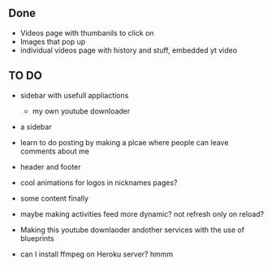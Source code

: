 
## Done
- Videos page with thumbanils to click on
- Images that pop up
- individual videos page with history and stuff, embedded yt video


## TO DO
- sidebar with usefull appliactions
  - my own youtube downloader

- a sidebar
- learn to do posting by making a plcae where people can leave comments about me
- header and footer
- cool animations for logos in nicknames pages?
- some content finally
- maybe making activities feed more dynamic? not refresh only on reload?
- Making this youtube downlaoder andother services with the use of blueprints
- can I install ffmpeg on Heroku server? hmmm